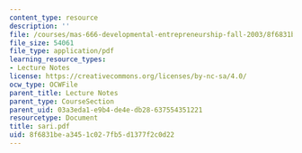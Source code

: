 ```yaml
---
content_type: resource
description: ''
file: /courses/mas-666-developmental-entrepreneurship-fall-2003/8f6831bea3451c027fb5d1377f2c0d22_sari.pdf
file_size: 54061
file_type: application/pdf
learning_resource_types:
- Lecture Notes
license: https://creativecommons.org/licenses/by-nc-sa/4.0/
ocw_type: OCWFile
parent_title: Lecture Notes
parent_type: CourseSection
parent_uid: 03a3eda1-e9b4-de4e-db28-637554351221
resourcetype: Document
title: sari.pdf
uid: 8f6831be-a345-1c02-7fb5-d1377f2c0d22
---
```

